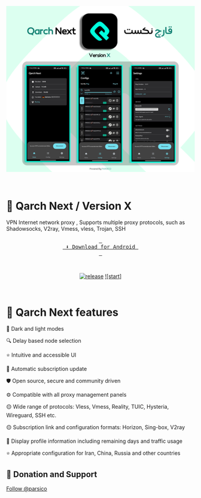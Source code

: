 <div dir="ltr">
<p align="center"><img src="https://raw.githubusercontent.com/parsico/Qarch-Next/main/Qarch.png" /></p>

<br>

# 🔹 Qarch Next / Version X
VPN Internet network proxy , Supports multiple proxy protocols, such as Shadowsocks, V2ray, Vmess, vless, Trojan, SSH

<div align="center">

[<kbd> <br> ⬇️ Download for Android <br> </kbd>][android]

<br>

<!---------------------------------------------------------------------------->

[android]: https://github.com/parsico/Qarch-Next/releases

<!---------------------------------------------------------------------------->

[![release]][Link]
[![start]][Link]

[Link]: #
[release]: https://img.shields.io/github/v/release/parsico/Qarch-Next
[star]: https://img.shields.io/github/stars/parsico

</div>
<br>

# 🚀 Qarch Next features

🌙 Dark and light modes

🔍 Delay based node selection

⭐ Intuitive and accessible UI

🔄 Automatic subscription update

🛡 Open source, secure and community driven

⚙ Compatible with all proxy management panels

🟡 Wide range of protocols:
Vless, Vmess, Reality, TUIC, Hysteria, Wireguard, SSH etc.

🟡 Subscription link and configuration formats: Horizon, Sing-box, V2ray

🔎 Display profile information including remaining days and traffic usage

⭐ Appropriate configuration for Iran, China, Russia and other countries


## 🎯 Donation and Support
<!-- Place this tag where you want the button to render. -->
<a class="github-button" href="https://github.com/parsico" data-color-scheme="no-preference: dark_dimmed; light: light; dark: dark;" data-size="large" aria-label="Follow @parsico on GitHub">Follow @parsico</a>

